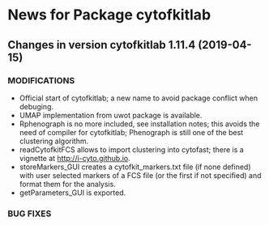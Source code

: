 # News for Package **cytofkitlab**

## Changes in version cytofkitlab 1.11.4 (2019-04-15)

### MODIFICATIONS
* Official start of cytofkitlab; a new name to avoid package conflict when debuging.
* UMAP implementation from uwot package is available.
* Rphenograph is no more included, see installation notes; this avoids the need of compiler for 
cytofkitlab; Phenograph is still one of the best clustering algorithm.
* readCytofkitFCS allows to import clustering into cytofast; there is a vignette at 
http://i-cyto.github.io.
* storeMarkers_GUI creates a cytofkit_markers.txt file (if none defined) with user selected markers
of a FCS file (or the first if not specified) and format them for the analysis.
* getParameters_GUI is exported.

### BUG FIXES

